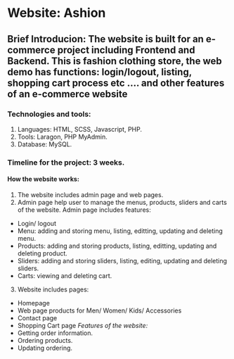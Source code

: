 # Website: Ashion
## Brief Introducion: The website is built for an e-commerce project including Frontend and Backend. This is fashion clothing store, the web demo has functions: login/logout, listing, shopping cart process etc …. and other features of an e-commerce website 
### Technologies and tools: 
1. Languages: HTML, SCSS, Javascript, PHP.
2. Tools: Laragon, PHP MyAdmin.
3. Database: MySQL.
### Timeline for the project: 3 weeks.
#### How the website works:
1. The website includes admin page and web pages.
2. Admin page help user to manage the menus, products, sliders and carts of the website. Admin page includes features: 
* Login/ logout
* Menu: adding and storing menu, listing, editting, updating and deleting menu.
* Products: adding and storing products, listing, editting, updating and deleting product.
* Sliders: adding and storing sliders, listing, editing, updating and deleting sliders.
* Carts: viewing and deleting cart.
3. Website includes pages: 
* Homepage
* Web page products for Men/ Women/ Kids/ Accessories
* Contact page
* Shopping Cart page
*Features of the website:*
* Getting order information.
* Ordering products.
* Updating ordering.

